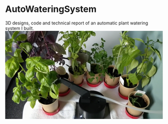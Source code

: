 # AutoWateringSystem
3D designs, code and technical report of an automatic plant watering system I built. 
![Image of msn-lsn](https://github.com/Sam-Jarvis/AutoWateringSystem/blob/master/ImagesForDocumentation/AutoWaterer.png?raw=true)
